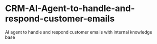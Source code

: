 # CRM-AI-Agent-to-handle-and-respond-customer-emails
AI agent to handle and respond customer emails with internal knowledge base 
